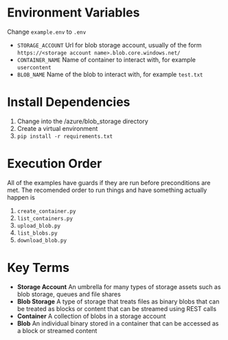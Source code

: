 # Environment Variables

Change `example.env` to `.env`

 - `STORAGE_ACCOUNT` Url for blob storage account, usually of the form `https://<storage account name>.blob.core.windows.net/`
 - `CONTAINER_NAME` Name of container to interact with, for example `usercontent`
 - `BLOB_NAME` Name of the blob to interact with, for example `test.txt`

# Install Dependencies

1. Change into the /azure/blob_storage directory
2. Create a virtual environment
3. `pip install -r requirements.txt`

# Execution Order

All of the examples have guards if they are run before preconditions are met. The recomended order to run things and have something actually happen is

 1. `create_container.py`
 2. `list_containers.py`
 3. `upload_blob.py`
 4. `list_blobs.py`
 5. `download_blob.py`

 # Key Terms

  - **Storage Account** An umbrella for many types of storage assets such as blob storage, queues and file shares
  - **Blob Storage** A type of storage that treats files as binary blobs that can be treated as blocks or content that can be streamed using REST calls
  - **Container** A collection of blobs in a storage account
  - **Blob** An individual binary stored in a container that can be accessed as a block or streamed content